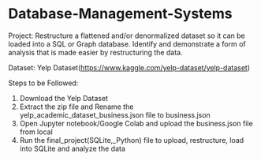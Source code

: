 # Database-Management-Systems

Project:
Restructure a flattened and/or denormalized dataset so it can be loaded into a SQL or Graph database. Identify and demonstrate a form of analysis that is made easier by restructuring the data.

Dataset:
Yelp Dataset(https://www.kaggle.com/yelp-dataset/yelp-dataset)

Steps to be Followed:
1. Download the Yelp Dataset
2. Extract the zip file and Rename the yelp_academic_dataset_business.json file to business.json
3. Open Jupyter notebook/Google Colab and upload the business.json file from local
4. Run the final_project(SQLite,_Python) file to upload, restructure, load into SQLite and analyze the data
